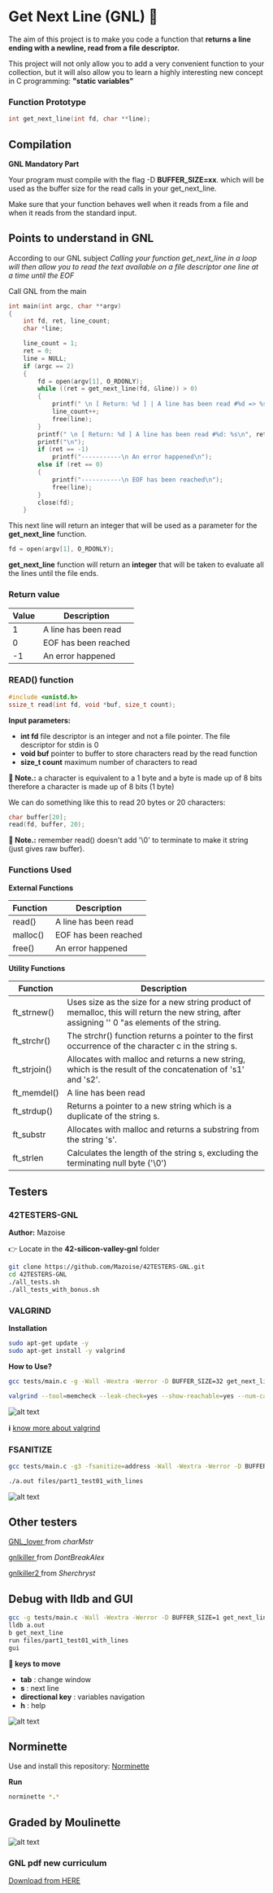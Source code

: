 # Get Next Line (GNL)  :tractor:


The aim of this project is to make you code a function that **returns a line
ending with a newline, read from a file descriptor.**

This project will not only allow you to add a very convenient function to your collection,
but it will also allow you to learn a highly interesting new concept in C programming:
**"static variables"**

### Function Prototype
```c
int	get_next_line(int fd, char **line);
```
## Compilation

**GNL Mandatory Part**

Your program must compile with the flag -D **BUFFER_SIZE=xx**. which will be used
as the buffer size for the read calls in your get_next_line.

Make sure that your function behaves well when it reads from a file and when it
reads from the standard input.

## Points to understand in GNL

According to our GNL subject *Calling your function get_next_line in a loop will then allow you to read the text
available on a file descriptor one line at a time until the EOF*

Call GNL from the main

```c
int main(int argc, char **argv)
{
	int fd, ret, line_count;
	char *line;

	line_count = 1;
	ret = 0;
	line = NULL;
	if (argc == 2)
	{
		fd = open(argv[1], O_RDONLY);
		while ((ret = get_next_line(fd, &line)) > 0)
		{
			printf(" \n [ Return: %d ] | A line has been read #%d => %s\n", ret, line_count, line);
			line_count++;
			free(line);
		}
		printf(" \n [ Return: %d ] A line has been read #%d: %s\n", ret, line_count++, line);
		printf("\n");
		if (ret == -1)
			printf("-----------\n An error happened\n");
		else if (ret == 0)
		{
			printf("-----------\n EOF has been reached\n");
			free(line);
		}
		close(fd);
	}
```

This next line will return an integer that will be used as a parameter for the **get_next_line** function.
```c
fd = open(argv[1], O_RDONLY);
```
**get_next_line** function will return an **integer** that will be taken to evaluate all the lines until the file ends.

### Return value
 | Value | Description         |
 |-----------|----------------------|
 |  1| A line has been read |
 |  0| EOF has been reached |
 |  -1| An error happened |

### READ() function

```c
#include <unistd.h>
ssize_t read(int fd, void *buf, size_t count);
```
**Input parameters:**
- **int fd** file descriptor is an integer and not a file pointer. The file descriptor for stdin is 0
- **void buf** pointer to buffer to store characters read by the read function
- **size_t count** maximum number of characters to read

**:traffic_light: Note.:** a character is equivalent to a 1 byte and a byte is made up of 8 bits therefore a character is made up of 8 bits (1 byte)

We can do something like this to read 20 bytes or 20 characters:
```c
char buffer[20];
read(fd, buffer, 20);
```

**:traffic_light: Note.:** remember read() doesn't add '\0' to terminate to make it string (just gives raw buffer).


### Functions Used

**External Functions**

  | Function | Description         |
 |-----------|----------------------|
 |  read() | A line has been read |
 |  malloc() | EOF has been reached |
 |  free() | An error happened |

**Utility Functions**

 | Function | Description         |
 |-----------|----------------------|
 |  ft_strnew() | Uses size as the size for a new string product of memalloc, this will return the new string, after assigning '' 0 "as elements of the string. |
 |  ft_strchr() | The  strchr() function returns a pointer to the first occurrence of the character c in the string s. |
 |  ft_strjoin() | Allocates with malloc and returns a new string, which is the result of the concatenation of 's1' and 's2'. |
 |  ft_memdel() | A line has been read |
 |  ft_strdup() | Returns a pointer to a  new  string  which  is  a duplicate  of the string s. |
 |  ft_substr | Allocates with malloc and returns a substring from the string 's'. |
 |  ft_strlen |  Calculates the length of the string s, excluding the terminating null byte ('\0') |


## Testers

### 42TESTERS-GNL
**Author:** Mazoise

 :point_right: Locate in the **42-silicon-valley-gnl** folder

```bash
git clone https://github.com/Mazoise/42TESTERS-GNL.git
cd 42TESTERS-GNL
./all_tests.sh
./all_tests_with_bonus.sh
```

### VALGRIND

**Installation**
```bash
sudo apt-get update -y
sudo apt-get install -y valgrind
```
**How to Use?**
```bash
gcc tests/main.c -g -Wall -Wextra -Werror -D BUFFER_SIZE=32 get_next_line.c get_next_line_utils.c

valgrind --tool=memcheck --leak-check=yes --show-reachable=yes --num-callers=20 --track-fds=yes ./a.out files/part1_test01_with_lines
```
![alt text](img/valgrind_output.png)

**:information_source:** [ know more about valgrind ](https://valgrind.org/docs/manual/quick-start.html)

### FSANITIZE

```bash
gcc tests/main.c -g3 -fsanitize=address -Wall -Wextra -Werror -D BUFFER_SIZE=32 get_next_line.c get_next_line_utils.c -I

./a.out files/part1_test01_with_lines
```
![alt text](img/fsanitize_output.png)

## Other testers

[ GNL_lover ](https://github.com/charMstr/GNL_lover.git)   from *charMstr*

[ gnlkiller ](https://github.com/DontBreakAlex/gnlkiller.git)   from  *DontBreakAlex*

[ gnlkiller2 ](https://github.com/Sherchryst/gnlkiller.git)   from *Sherchryst*

## Debug with lldb and GUI
```bash
gcc -g tests/main.c -Wall -Wextra -Werror -D BUFFER_SIZE=1 get_next_line.c get_next_line_utils.c
lldb a.out
b get_next_line
run files/part1_test01_with_lines
gui
```
**:flashlight: keys to move**

- **tab** : change window
- **s** : next line
- **directional key** : variables navigation
- **h** : help

![alt text](img/lldb_gui.png)


## Norminette

Use and install this repository: 
[ Norminette ](https://github.com/42sp/norminette-client.git)

**Run**
```bash
norminette *.*
```

## Graded by Moulinette
![alt text](img/graded_by_moulinete.png)

### GNL pdf  new curriculum
[Download from HERE](https://drive.google.com/file/d/1Dg5NWIZD0WmaiNZEp0-DjIkD22Og3e4A/view?usp=sharing)
 

